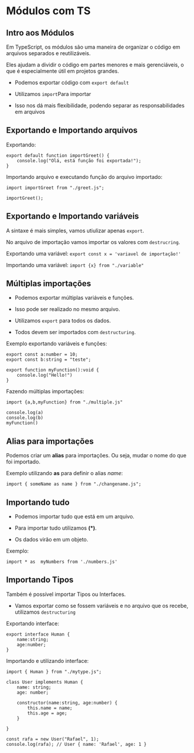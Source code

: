 # Módulos com TS

## Intro aos Módulos


Em TypeScript, os módulos são uma maneira de organizar o código em arquivos separados e reutilizáveis. 

Eles ajudam a dividir o código em partes menores e mais gerenciáveis, o que é especialmente útil em projetos grandes.

- Podemos exportar código com `export default`

- Utilizamos `import`Para importar

- Isso nos dá mais flexibilidade, podendo separar as responsabilidades em arquivos

## Exportando e Importando arquivos

Exportando:
```
export default function importGreet() {
    console.log("Olá, está função foi exportada!");
}
```

Importando arquivo e executando função do arquivo importado:

```
import importGreet from "./greet.js";

importGreet();
```

## Exportando e Importando variáveis

A sintaxe é mais simples, vamos utiulizar apenas `export`.

No arquivo de importação vamos importar os valores com `destrucring`.

Exportando uma variável: `export const x = 'variavel de importação!'`

Importando uma variável: `import {x} from "./variable"`

## Múltiplas importações

- Podemos exportar múltiplas variáveis e funções.

- Isso pode ser realizado no mesmo arquivo.

- Utilizamos `export` para todos os dados.

- Todos devem ser importados com `destructuring`.

Exemplo exportando variáveis e funções:

```
export const a:number = 10;
export const b:string = "teste";

export function myFunction():void {
    console.log("Hello!")
}
```

Fazendo múltiplas importações:

```
import {a,b,myFunction} from "./multiple.js"

console.log(a)
console.log(b)
myFunction()
```

## Alias para importações

Podemos criar um **alias** para importações. Ou seja, mudar o nome do que foi importado.

Exemplo utilizando **as** para definir o alias *name*: 

`import { someName as name } from "./changename.js";`

## Importando tudo

- Podemos importar tudo que está em um arquivo.

- Para importar tudo utilizamos **(*)**.

- Os dados virão em um objeto.

Exemplo: 

```
import * as  myNumbers from './numbers.js'
```

## Importando Tipos

Também é possível importar Tipos ou Interfaces.

- Vamos exportar como se fossem variáveis e no arquivo que os recebe, utilizamos `destructuring`

Exportando interface:
```
export interface Human {
    name:string;
    age:number;
}
```
Importando e utilizando interface:
```
import { Human } from "./mytype.js";

class User implements Human {
    name: string;
    age: number;

    constructor(name:string, age:number) {
        this.name = name;
        this.age = age;
    }

}

const rafa = new User("Rafael", 1);
console.log(rafa); // User { name: 'Rafael', age: 1 }
```